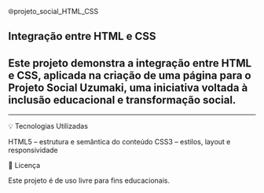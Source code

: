🌐projeto_social_HTML_CSS

## Integração entre HTML e CSS 
## Este projeto demonstra a integração entre HTML e CSS, aplicada na criação de uma página para o Projeto Social Uzumaki, uma iniciativa voltada à inclusão educacional e transformação social.

----

💡 Tecnologias Utilizadas

HTML5 – estrutura e semântica do conteúdo
CSS3 – estilos, layout e responsividade

📄 Licença

Este projeto é de uso livre para fins educacionais.
